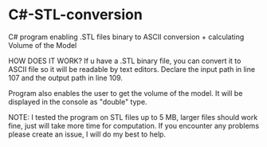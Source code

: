 # C#-STL-conversion
C# program enabling .STL files binary to ASCII conversion + calculating Volume of the Model

HOW DOES IT WORK?
If u have a .STL binary file, you can convert it to ASCII file so it will be readable by text editors.
Declare the input path in line 107 and the output path in line 109. 

Program also enables the user to get the volume of the model. It will be displayed in the console as "double" type.

NOTE:
I tested the program on STL files up to 5 MB, larger files should work fine, just will take more time for computation.
If you encounter any problems please create an issue, I will do my best to help.
